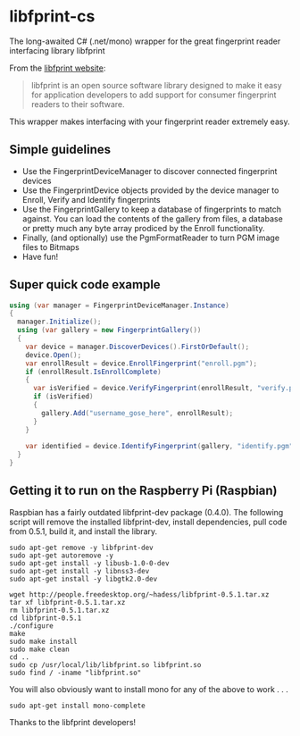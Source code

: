 # libfprint-cs
The long-awaited C# (.net/mono) wrapper for the great fingerprint reader interfacing library libfprint

From the <a target="_blank" href="http://www.freedesktop.org/wiki/Software/fprint/libfprint/">libfprint website</a>:
<blockquote>
libfprint is an open source software library designed to make it easy for application developers to add support for consumer fingerprint readers to their software.
</blockquote>

This wrapper makes interfacing with your fingerprint reader extremely easy.

## Simple guidelines
<ul>
<li>Use the FingerprintDeviceManager to discover connected fingerprint devices</li>
<li>Use the FingerprintDevice objects provided by the device manager to Enroll, Verify and Identify fingerprints</li>
<li>Use the FingerprintGallery to keep a database of fingerprints to match against. You can load the contents of the gallery from files, a database or pretty much any byte array prodiced by the Enroll functionality.</li>
<li>Finally, (and optionally) use the PgmFormatReader to turn PGM image files to Bitmaps</li>
<li>Have fun!</li>
</ul>

## Super quick code example

```cs
using (var manager = FingerprintDeviceManager.Instance)
{
  manager.Initialize();
  using (var gallery = new FingerprintGallery())
  {
    var device = manager.DiscoverDevices().FirstOrDefault();
    device.Open();
    var enrollResult = device.EnrollFingerprint("enroll.pgm");
    if (enrollResult.IsEnrollComplete)
    {
      var isVerified = device.VerifyFingerprint(enrollResult, "verify.pgm");
      if (isVerified)
      {
        gallery.Add("username_gose_here", enrollResult);
      }
    }
    
    var identified = device.IdentifyFingerprint(gallery, "identify.pgm");
  }
}
```

## Getting it to run on the Raspberry Pi (Raspbian)

Raspbian has a fairly outdated libfprint-dev package (0.4.0). The following script will remove the installed libfprint-dev, install dependencies, pull code from 0.5.1, build it, and install the library.

```shell
sudo apt-get remove -y libfprint-dev
sudo apt-get autoremove -y
sudo apt-get install -y libusb-1.0-0-dev
sudo apt-get install -y libnss3-dev
sudo apt-get install -y libgtk2.0-dev

wget http://people.freedesktop.org/~hadess/libfprint-0.5.1.tar.xz
tar xf libfprint-0.5.1.tar.xz
rm libfprint-0.5.1.tar.xz
cd libfprint-0.5.1
./configure
make
sudo make install
sudo make clean
cd ..
sudo cp /usr/local/lib/libfprint.so libfprint.so
sudo find / -iname "libfprint.so"
```

You will also obviously want to install mono for any of the above to work . . .
```shell
sudo apt-get install mono-complete
```

Thanks to the libfprint developers!
